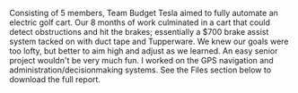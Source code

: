 Consisting of 5 members, Team Budget Tesla aimed to fully automate an electric golf cart.
Our 8 months of work culminated in a cart that could detect obstructions and hit the brakes; essentially a $700 brake assist system tacked on with duct tape and Tupperware.
We knew our goals were too lofty, but better to aim high and adjust as we learned.
An easy senior project wouldn't be very much fun.
I worked on the GPS navigation and administration/decisionmaking systems.
See the Files section below to download the full report.